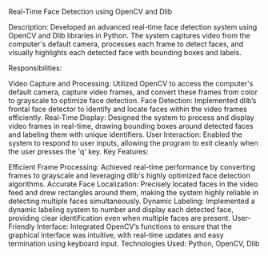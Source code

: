 Real-Time Face Detection using OpenCV and Dlib

Description: Developed an advanced real-time face detection system using OpenCV and Dlib libraries in Python. The system captures video from the computer's default camera, processes each frame to detect faces, and visually highlights each detected face with bounding boxes and labels.

Responsibilities:

Video Capture and Processing: Utilized OpenCV to access the computer's default camera, capture video frames, and convert these frames from color to grayscale to optimize face detection.
Face Detection: Implemented dlib’s frontal face detector to identify and locate faces within the video frames efficiently.
Real-Time Display: Designed the system to process and display video frames in real-time, drawing bounding boxes around detected faces and labeling them with unique identifiers.
User Interaction: Enabled the system to respond to user inputs, allowing the program to exit cleanly when the user presses the 'q' key.
Key Features:

Efficient Frame Processing: Achieved real-time performance by converting frames to grayscale and leveraging dlib's highly optimized face detection algorithms.
Accurate Face Localization: Precisely located faces in the video feed and drew rectangles around them, making the system highly reliable in detecting multiple faces simultaneously.
Dynamic Labeling: Implemented a dynamic labeling system to number and display each detected face, providing clear identification even when multiple faces are present.
User-Friendly Interface: Integrated OpenCV’s functions to ensure that the graphical interface was intuitive, with real-time updates and easy termination using keyboard input.
Technologies Used: Python, OpenCV, Dlib
